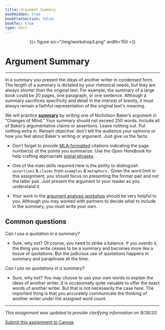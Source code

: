 ```yaml
---
title: Argument Summary
bookHidden: true
bookFlatSection: false
bookToc: true
type: docs
---
```


<div style="text-align:center">{{< figure src="/img/workshop3.png" width=150 >}}</div>

# Argument Summary 

---

In a summary you present the ideas of another writer in condensed form. The length of a summary is dictated by your rhetorical needs, but they are always shorter than the original text. For example, the summary of a large book could be 20 pages, one paragraph, or one sentence. Although a summary sacrifices specificity and detail in the interest of brevity, it must always remain a faithful representation of the original text's meaning.

We will practice [**summary**](/resources/open-handbook/chapter-8) by writing one of Nicholson Baker’s argument in “Changes of Mind." Your summary should not exceed 250 words. Include all of Baker’s argumentative claims or assertions. Leave nothing out. Put nothing extra in. Remain objective: don't tell the audience your opinions or how you feel about Baker's writing or argument. Just give us the facts. 

- Don’t forget to provide [MLA-formatted](/resources/open-handbook/chapter-11-mla) citations indicating the page number(s) of the points you summarize. Use the *Open Handbook* for help crafting appropriate [signal phrases](/resources/open-handbook/chapter-8).

- One of the main skills required here is the ability to distinguish `assertions` & `claims` from `examples` & `metaphors.` Given the word limit in this assignment, you should focus on presenting the former pair and not the latter pair. Just present the argument to your reader as you understand it. 

- Your work in the [argument analysis workshop](/courses/workshops/argument-analysis) should be very helpful to you. Although you may worked with partners to decide what to include in the summary, you must write your own.

## Common questions

*Can I use a quotation in a summary*? 

- Sure, why not? Of course, you need to strike a balance. If you overdo it, the thing you write ceases to be a summary and becomes more like a tissue of quotations. But the judicious use of quotations happens in summary and paraphrase all the time. 

*Can I use no quotations in a summary*? 

- Sure, why not? You may choose to use your own words to explain the ideas of another writer. It is occasionally quite valuable to offer the exact words of another writer. But that is not necessarily the case here. The important thing is that you accurately communicate the thinking of another writer under the assigned word count. 

---
[<i class="fas fa-exchange-alt"></i>]() *This assignment was updated to provide clarifying information on 9/26/20*.


<i class="fa fa-cloud-upload-alt"></i> [Submit this assignment to Canvas](https://canvas.dartmouth.edu)

